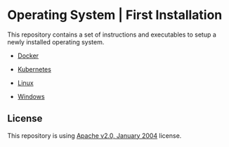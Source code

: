 # Operating System | First Installation

This repository contains a set of instructions and executables to setup a newly installed operating system.

* [Docker](./docker/README.md)

* [Kubernetes](./kubernetes/README.md)

* [Linux](./linux/README.md)

* [Windows](./windows/README.md)

## License

This repository is using [Apache v2.0, January 2004](./LICENSE) license. 
